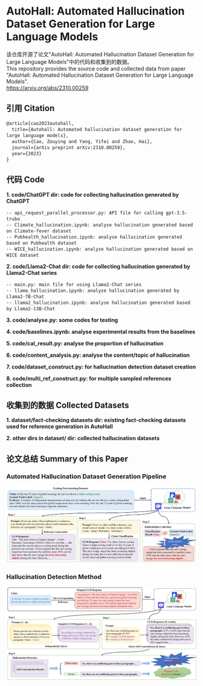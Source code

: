 # AutoHall: Automated Hallucination Dataset Generation for Large Language Models
该仓库开源了论文"AutoHall: Automated Hallucination Dataset Generation for Large Language Models"中的代码和收集到的数据。<br>
This repository provides the source code and collected data from paper "AutoHall: Automated Hallucination Dataset Generation for Large Language Models".<br>
https://arxiv.org/abs/2310.00259

## 引用 Citation
```
@article{cao2023autohall,
  title={Autohall: Automated hallucination dataset generation for large language models},
  author={Cao, Zouying and Yang, Yifei and Zhao, Hai},
  journal={arXiv preprint arXiv:2310.00259},
  year={2023}
}
```


## 代码 Code
**1. code/ChatGPT dir: code for collecting hallucination generated by ChatGPT**<br>
```
-- api_request_parallel_processor.py: API file for calling gpt-3.5-trubo
-- Climate_hallucination.ipynb: analyse hallucination generated based on Climate-fever dataset
-- Pubhealth_hallucination.ipynb: analyse hallucination generated based on Pubhealth dataset
-- WICE_hallucination.ipynb: analyse hallucination generated based on WICE dataset
```

**2. code/Llama2-Chat dir: code for collecting hallucination generated by Llama2-Chat series**<br>
```
-- main.py: main file for using Llama2-Chat series
-- llama_hallucination.ipynb: analyse hallucination generated by Llama2-7B-Chat
-- llama2_hallucination.ipynb: analyse hallucination generated based by Llama2-13B-Chat
```

**3. code/analyse.py: some codes for testing**<br>

**4. code/baselines.ipynb: analyse experimental results from the baselines**<br>

**5. code/cal_result.py: analyse the proportion of hallucination**<br>

**6. code/content_analysis.py: analyse the content/topic of hallucination**<br>

**7. code/dataset_construct.py: for hallucination detection dataset creation**<br>

**8. code/multi_ref_construct.py: for multiple sampled references collection**<br>

## 收集到的数据 Collected Datasets
**1. dataset/fact-checking datasets dir: existing fact-checking datasets used for reference generation in AutoHall**

**2. other dirs in dataset/ dir: collected hallucination datasets**

## 论文总结 Summary of this Paper
### Automated Hallucination Dataset Generation Pipeline
![datasets](https://github.com/zouyingcao/AutoHall/blob/main/datasets.png)


### Hallucination Detection Method
![detection](https://github.com/zouyingcao/AutoHall/blob/main/detection.png)


